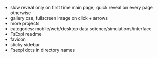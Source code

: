 * slow reveal only on first time main page, quick reveal on every page otherwise
* gallery css, fullscreen image on click + arrows
* more projects
* categories: mobile/web/desktop data science/simulations/interface
* FsExpl readme
* favicon
* sticky sidebar
* Fsexpl dots in directory names